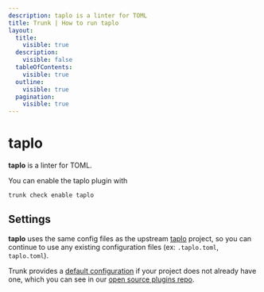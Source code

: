 ```yaml
---
description: taplo is a linter for TOML
title: Trunk | How to run taplo
layout:
  title:
    visible: true
  description:
    visible: false
  tableOfContents:
    visible: true
  outline:
    visible: true
  pagination:
    visible: true
---
```


# taplo

**taplo** is a linter for TOML.

You can enable the taplo plugin with

```shell
trunk check enable taplo
```

## Settings


**taplo** uses the same config files as the
upstream [taplo](https://github.com/tamasfe/taplo#readme) project, so you can continue to use any
existing configuration files (ex: `.taplo.toml`, `taplo.toml`).
    

Trunk provides a [default configuration](https://github.com/trunk-io/plugins/tree/main/linters/taplo) if your project does not already have one,
which you can see in our [open source plugins repo](https://github.com/trunk-io/plugins/tree/main).

